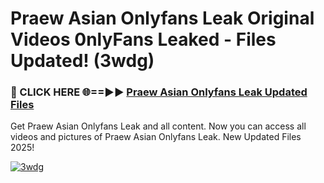 # Praew Asian Onlyfans Leak Original Videos 0nlyFans Leaked - Files Updated! (3wdg)

<h3>🔴 CLICK HERE 🌐==►► <a href="https://tinyurl.com/2wckxsce" rel="nofollow">Praew Asian Onlyfans Leak Updated Files</a></h3>

Get Praew Asian Onlyfans Leak and all content. Now you can access all videos and pictures of Praew Asian Onlyfans Leak. New Updated Files 2025!

[![3wdg](https://i.imgur.com/AFduVYN.gif)](https://tinyurl.com/2wckxsce)
